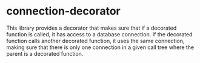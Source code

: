 # connection-decorator

This library provides a decorator that makes sure that if a decorated function is called, it has access to a database connection.
If the decorated function calls another decorated function, it uses the same connection, making sure that there is only one connection in a given call tree where the parent is a decorated function.
